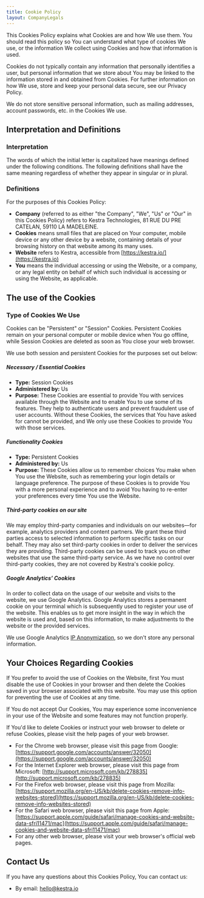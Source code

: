 ```yaml
---
title: Cookie Policy
layout: CompanyLegals
---
```


This Cookies Policy explains what Cookies are and how We use them. You should read this policy so You can understand what type of cookies We use, or the information We collect using Cookies and how that information is used.

Cookies do not typically contain any information that personally identifies a user, but personal information that we store about You may be linked to the information stored in and obtained from Cookies. For further information on how We use, store and keep your personal data secure, see our Privacy Policy.

We do not store sensitive personal information, such as mailing addresses, account passwords, etc. in the Cookies We use.

## Interpretation and Definitions

### Interpretation

The words of which the initial letter is capitalized have meanings defined under the following conditions. The following definitions shall have the same meaning regardless of whether they appear in singular or in plural.

### Definitions
For the purposes of this Cookies Policy:

- **Company** (referred to as either "the Company", "We", "Us" or "Our" in this Cookies Policy) refers to Kestra Technologies, 81 RUE DU PRE CATELAN, 59110 LA MADELEINE.
- **Cookies** means small files that are placed on Your computer, mobile device or any other device by a website, containing details of your browsing history on that website among its many uses.
- **Website** refers to Kestra, accessible from [https://kestra.io/](https://kestra.io)
- **You** means the individual accessing or using the Website, or a company, or any legal entity on behalf of which such individual is accessing or using the Website, as applicable.

## The use of the Cookies
### Type of Cookies We Use

Cookies can be "Persistent" or "Session" Cookies. Persistent Cookies remain on your personal computer or mobile device when You go offline, while Session Cookies are deleted as soon as You close your web browser.

We use both session and persistent Cookies for the purposes set out below:


##### Necessary / Essential Cookies

- **Type:** Session Cookies
- **Administered by:** Us
- **Purpose:** These Cookies are essential to provide You with services available through the Website and to enable You to use some of its features. They help to authenticate users and prevent fraudulent use of user accounts. Without these Cookies, the services that You have asked for cannot be provided, and We only use these Cookies to provide You with those services.


##### Functionality Cookies

- **Type:** Persistent Cookies
- **Administered by:** Us
- **Purpose:** These Cookies allow us to remember choices You make when You use the Website, such as remembering your login details or language preference. The purpose of these Cookies is to provide You with a more personal experience and to avoid You having to re-enter your preferences every time You use the Website.

##### Third-party cookies on our site
We may employ third-party companies and individuals on our websites—for example, analytics providers and content partners. We grant these third parties access to selected information to perform specific tasks on our behalf. They may also set third-party cookies in order to deliver the services they are providing. Third-party cookies can be used to track you on other websites that use the same third-party service. As we have no control over third-party cookies, they are not covered by Kestra's cookie policy.

##### Google Analytics’ Cookies

In order to collect data on the usage of our website and visits to the website, we use Google Analytics. Google Analytics stores a permanent cookie on your terminal which is subsequently used to register your use of the website. This enables us to get more insight in the way in which the website is used and, based on this information, to make adjustments to the website or the provided services.

We use Google Analytics [IP Anonymization](https://support.google.com/analytics/answer/2763052?hl=en), so we don't store any personal information.

## Your Choices Regarding Cookies

If You prefer to avoid the use of Cookies on the Website, first You must disable the use of Cookies in your browser and then delete the Cookies saved in your browser associated with this website. You may use this option for preventing the use of Cookies at any time.

If You do not accept Our Cookies, You may experience some inconvenience in your use of the Website and some features may not function properly.


If You'd like to delete Cookies or instruct your web browser to delete or refuse Cookies, please visit the help pages of your web browser.

- For the Chrome web browser, please visit this page from Google: [https://support.google.com/accounts/answer/32050](https://support.google.com/accounts/answer/32050)
- For the Internet Explorer web browser, please visit this page from Microsoft: [http://support.microsoft.com/kb/278835](http://support.microsoft.com/kb/278835)
- For the Firefox web browser, please visit this page from Mozilla: [https://support.mozilla.org/en-US/kb/delete-cookies-remove-info-websites-stored](https://support.mozilla.org/en-US/kb/delete-cookies-remove-info-websites-stored)
- For the Safari web browser, please visit this page from Apple: [https://support.apple.com/guide/safari/manage-cookies-and-website-data-sfri11471/mac](https://support.apple.com/guide/safari/manage-cookies-and-website-data-sfri11471/mac)
- For any other web browser, please visit your web browser's official web pages.


## Contact Us
If you have any questions about this Cookies Policy, You can contact us:
- By email: [hello@kestra.io](mailto:hello@kestra.io)
